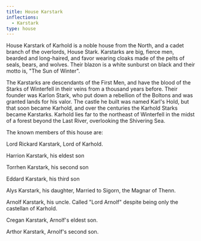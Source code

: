 ```yaml
---
title: House Karstark
inflections:
  - Karstark
type: house
---
```


House Karstark of Karhold is a noble house from the North, and a cadet branch of the overlords, House Stark. Karstarks are big, fierce men, bearded and long-haired, and favor wearing cloaks made of the pelts of seals, bears, and wolves. Their blazon is a white sunburst on black and their motto is, "The Sun of Winter".

The Karstarks are descendants of the First Men, and have the blood of the Starks of Winterfell in their veins from a thousand years before. Their founder was Karlon Stark, who put down a rebellion of the Boltons and was granted lands for his valor. The castle he built was named Karl's Hold, but that soon became Karhold, and over the centuries the Karhold Starks became Karstarks. Karhold lies far to the northeast of Winterfell in the midst of a forest beyond the Last River, overlooking the Shivering Sea.

The known members of this house are:

Lord Rickard Karstark, Lord of Karhold.

Harrion Karstark, his eldest son

Torrhen Karstark, his second son

Eddard Karstark, his third son

Alys Karstark, his daughter, Married to Sigorn, the Magnar of Thenn.

Arnolf Karstark, his uncle. Called "Lord Arnolf" despite being only the castellan of Karhold.

Cregan Karstark, Arnolf's eldest son.

Arthor Karstark, Arnolf's second son.


